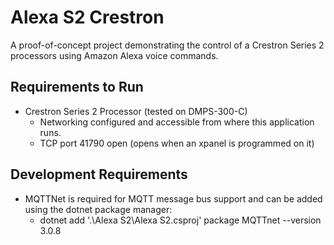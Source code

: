 # Alexa S2 Crestron

A proof-of-concept project demonstrating the control of a Crestron Series 2 processors using Amazon Alexa voice commands. 

## Requirements to Run

- Crestron Series 2 Processor (tested on DMPS-300-C)
    - Networking configured and accessible from where this application runs.
    - TCP port 41790 open (opens when an xpanel is programmed on it)

## Development Requirements

- MQTTNet is required for MQTT message bus support and can be added using the dotnet package manager:
    - dotnet add '.\Alexa S2\Alexa S2.csproj' package MQTTnet --version 3.0.8
